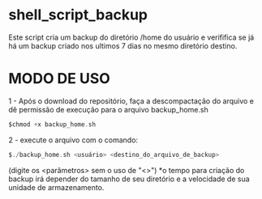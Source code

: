 # shell_script_backup
Este script cria um backup do diretório /home do usuário e verififica se já há um backup criado nos ultimos 7 dias no mesmo diretório destino.

# MODO DE USO
1 - Após o download do repositório, faça a descompactação do arquivo e dê permissão de execução para o arquivo backup_home.sh
```go
$chmod +x backup_home.sh
```
2 - execute o arquivo com o comando: 
```go
$./backup_home.sh <usuário> <destino_do_arquivo_de_backup>
```
(digite os <parâmetros> sem o uso de "<>")
*o tempo para criação do backup irá depender do tamanho de seu diretório e a velocidade de sua unidade de armazenamento.
